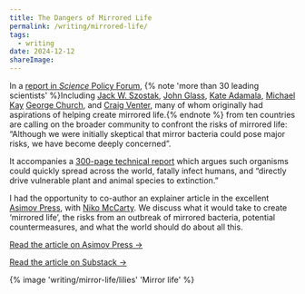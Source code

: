 ```yaml
---
title: The Dangers of Mirrored Life
permalink: /writing/mirrored-life/
tags:
  - writing
date: 2024-12-12
shareImage: 
---
```


In a [report in *Science* Policy Forum](https://www.science.org/doi/10.1126/science.ads9158), {% note 'more than 30 leading scientists' %}Including [Jack W. Szostak](https://en.wikipedia.org/wiki/Jack_W._Szostak), [John Glass](https://www.jcvi.org/about/john-glass), [Kate Adamala](https://cbs.umn.edu/directory/kate-adamala), [Michael Kay](https://bioscience.utah.edu/faculty/kay/index.php) [George Church](https://en.wikipedia.org/wiki/George_Church_(geneticist)), and [Craig Venter](https://en.wikipedia.org/wiki/Craig_Venter), many of whom originally had aspirations of helping create mirrored life.{% endnote %} from ten countries are calling on the broader community to confront the risks of mirrored life: “Although we were initially skeptical that mirror bacteria could pose major risks, we have become deeply concerned”.

It accompanies a [300-page technical report](https://doi.org/10.25740/cv716pj4036) which argues such organisms could quickly spread across the world, fatally infect humans, and “directly drive vulnerable plant and animal species to extinction.”

I had the opportunity to co-author an explainer article in the excellent [Asimov Press](https://press.asimov.com/), with [Niko McCarty](https://x.com/NikoMcCarty/). We discuss what it would take to create ‘mirrored life’, the risks from an outbreak of mirrored bacteria, potential countermeasures, and what the world should do about all this. 

<a href="https://www.asimov.press/p/mirror-life" target="_blank" class="flex items-center mt-10 gap-1.5 max-w-max underline decoration-dotted mx-auto">Read the article on Asimov Press →</a>

<a href="https://press.asimov.com/articles/mirror-life" target="_blank" class="flex items-center mt-2 gap-1.5 mb-10 max-w-max underline decoration-dotted mx-auto">Read the article on Substack →</a>

{% image 'writing/mirror-life/lilies' 'Mirror life' %}
